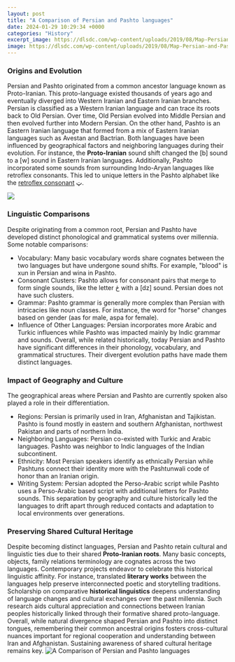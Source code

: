 ```yaml
---
layout: post
title: "A Comparison of Persian and Pashto languages"
date: 2024-01-29 10:29:34 +0000
categories: "History"
excerpt_image: https://dlsdc.com/wp-content/uploads/2019/08/Map-Persian-and-Pashto-Iran-and-Aghanistan1.jpg
image: https://dlsdc.com/wp-content/uploads/2019/08/Map-Persian-and-Pashto-Iran-and-Aghanistan1.jpg
---
```


### Origins and Evolution
Persian and Pashto originated from a common ancestor language known as Proto-Iranian. This proto-language existed thousands of years ago and eventually diverged into Western Iranian and Eastern Iranian branches. 
Persian is classified as a Western Iranian language and can trace its roots back to Old Persian. Over time, Old Persian evolved into Middle Persian and then evolved further into Modern Persian. On the other hand, Pashto is an Eastern Iranian language that formed from a mix of Eastern Iranian languages such as Avestan and Bactrian. 
Both languages have been influenced by geographical factors and neighboring languages during their evolution. For instance, the **Proto-Iranian** sound shift changed the [b] sound to a [w] sound in Eastern Iranian languages. Additionally, Pashto incorporated some sounds from surrounding Indo-Aryan languages like retroflex consonants. This led to unique letters in the Pashto alphabet like the [retroflex consonant](https://fistore.mysenprints.com/collection/alcorta) ټ.

![](https://calinterpreting.com/wp-content/uploads/2021/10/Places-Where-Persian-Languages-Are-Spoken-in-Iran-and-Afghanistan.jpg)
### Linguistic Comparisons 
Despite originating from a common root, Persian and Pashto have developed distinct phonological and grammatical systems over millennia. Some notable comparisons:
- Vocabulary: Many basic vocabulary words share cognates between the two languages but have undergone sound shifts. For example, "blood" is xun in Persian and wina in Pashto. 
- Consonant Clusters: Pashto allows for consonant pairs that merge to form single sounds, like the letter ځ with a [dz] sound. Persian does not have such clusters.
- Grammar: Pashto grammar is generally more complex than Persian with intricacies like noun classes. For instance, the word for "horse" changes based on gender (aas for male, aspa for female).
- Influence of Other Languages: Persian incorporates more Arabic and Turkic influences while Pashto was impacted mainly by Indic grammar and sounds. 
Overall, while related historically, today Persian and Pashto have significant differences in their phonology, vocabulary, and grammatical structures. Their divergent evolution paths have made them distinct languages.
### Impact of Geography and Culture  
The geographical areas where Persian and Pashto are currently spoken also played a role in their differentiation. 
- Regions: Persian is primarily used in Iran, Afghanistan and Tajikistan. Pashto is found mostly in eastern and southern Afghanistan, northwest Pakistan and parts of northern India. 
- Neighboring Languages: Persian co-existed with Turkic and Arabic languages. Pashto was neighbor to Indic languages of the Indian subcontinent.
- Ethnicity: Most Persian speakers identify as ethnically Persian while Pashtuns connect their identity more with the Pashtunwali code of honor than an Iranian origin. 
- Writing System: Persian adopted the Perso-Arabic script while Pashto uses a Perso-Arabic based script with additional letters for Pashto sounds.
This separation by geography and culture historically led the languages to drift apart through reduced contacts and adaptation to local environments over generations.
### Preserving Shared Cultural Heritage
Despite becoming distinct languages, Persian and Pashto retain cultural and linguistic ties due to their shared **Proto-Iranian roots**. Many basic concepts, objects, family relations terminology are cognates across the two languages. 
Contemporary projects endeavor to celebrate this historical linguistic affinity. For instance, translated **literary works** between the languages help preserve interconnected poetic and storytelling traditions. 
Scholarship on comparative **historical linguistics** deepens understanding of language changes and cultural exchanges over the past millennia. Such research aids cultural appreciation and connections between Iranian peoples historically linked through their formative shared proto-language.
Overall, while natural divergence shaped Persian and Pashto into distinct tongues, remembering their common ancestral origins fosters cross-cultural nuances important for regional cooperation and understanding between Iran and Afghanistan. Sustaining awareness of shared cultural heritage remains key.
![A Comparison of Persian and Pashto languages](https://dlsdc.com/wp-content/uploads/2019/08/Map-Persian-and-Pashto-Iran-and-Aghanistan1.jpg)